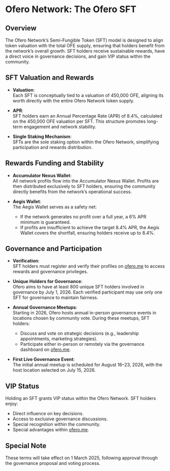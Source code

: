 # Ofero Network: The Ofero SFT

## Overview
The Ofero Network’s Semi-Fungible Token (SFT) model is designed to align token valuation with the total OFE supply, ensuring that holders benefit from the network’s overall growth. SFT holders receive sustainable rewards, have a direct voice in governance decisions, and gain VIP status within the community.

## SFT Valuation and Rewards

- **Valuation**:  
  Each SFT is conceptually tied to a valuation of 450,000 OFE, aligning its worth directly with the entire Ofero Network token supply.

- **APR**:  
  SFT holders earn an Annual Percentage Rate (APR) of 8.4%, calculated on the 450,000 OFE valuation per SFT. This structure promotes long-term engagement and network stability.

- **Single Staking Mechanism**:  
  SFTs are the sole staking option within the Ofero Network, simplifying participation and rewards distribution.

## Rewards Funding and Stability

- **Accumulator Nexus Wallet**:  
  All network profits flow into the Accumulator Nexus Wallet. Profits are then distributed exclusively to SFT holders, ensuring the community directly benefits from the network’s operational success.

- **Aegis Wallet**:  
  The Aegis Wallet serves as a safety net:
  - If the network generates no profit over a full year, a 6% APR minimum is guaranteed.
  - If profits are insufficient to achieve the target 8.4% APR, the Aegis Wallet covers the shortfall, ensuring holders receive up to 8.4%.

## Governance and Participation

- **Verification**:  
  SFT holders must register and verify their profiles on [ofero.me](https://ofero.me) to access rewards and governance privileges.

- **Unique Holders for Governance**:  
  Ofero aims to have at least 800 unique SFT holders involved in governance by July 1, 2026. Each verified participant may use only one SFT for governance to maintain fairness.

- **Annual Governance Meetups**:  
  Starting in 2026, Ofero hosts annual in-person governance events in locations chosen by community vote. During these meetups, SFT holders:
  - Discuss and vote on strategic decisions (e.g., leadership appointments, marketing strategies).
  - Participate either in-person or remotely via the governance dashboard on [ofero.me](https://ofero.me).

- **First Live Governance Event**:  
  The initial annual meetup is scheduled for August 16–23, 2026, with the host location selected on July 15, 2026.

## VIP Status

Holding an SFT grants VIP status within the Ofero Network. SFT holders enjoy:
- Direct influence on key decisions.
- Access to exclusive governance discussions.
- Special recognition within the community.
- Special advantages within [ofero.me](https://ofero.me).

## Special Note

These terms will take effect on 1 March 2025, following approval through the governance proposal and voting process.